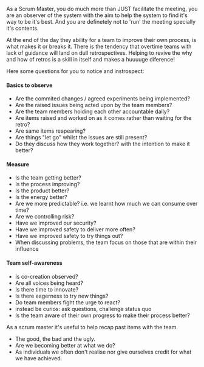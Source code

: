 As a Scrum Master, you do much more than JUST facilitate the meeting, you are an observer of the system with the aim to help the system to find it's way to be it's best. 
And you are definetely not to 'run' the meeting specially it's contents.

At the end of the day they ability for a team to improve their own process, is what makes it or breaks it. 
There is the tendency that overtime teams with lack of guidance will land on dull retrospectives. Helping to revive the why and how of retros is a skill in itself and makes a huuuuge diference! 

Here some questions for you to notice and instrospect:

#### Basics to observe
* Are the commited changes / agreed experiments being implemented?
* Are the raised issues being acted upon by the team members?
* Are the team members holding each other accountable daily?
* Are items raised and worked on as it comes rather than waiting for the retro?
* Are same items reapearing?
* Are things "let go" whilst the issues are still present?
* Do they discuss how they work together? with the intention to make it better?

#### Measure
* Is the team getting better?
* Is the process improving?
* Is the product better?
* Is the energy better?
* Are we more predictable? i.e. we learnt how much we can consume over time?
* Are we controlling risk?
* Have we improved our security?
* Have we improved safety to deliver more often?
* Have we improved safety to try things out?
* When discussing problems, the team focus on those that are within their influence

#### Team self-awareness
* Is co-creation observed?
* Are all voices being heard?
* Is there time to innovate?
* Is there eagerness to try new things?
* Do team members fight the urge to react? 
* instead be curios: ask questions, challenge status quo
* Is the team aware of their own progress to make their process better?

As a scrum master it's useful to help recap past items with the team. 
* The good, the bad and the ugly.
* Are we becoming better at what we do?
* As individuals we often don't realise nor give ourselves credit for what we have achieved.
